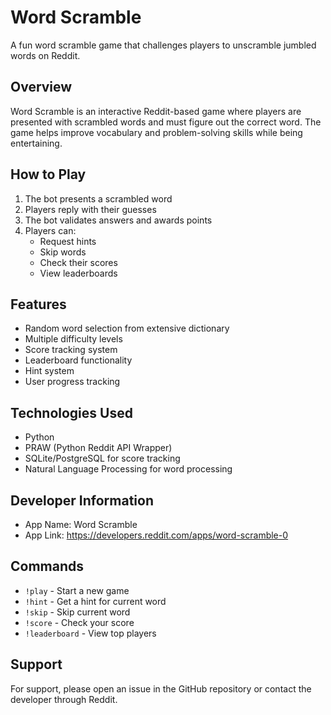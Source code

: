 # Word Scramble 

A fun word scramble game that challenges players to unscramble jumbled words on Reddit.

## Overview
Word Scramble is an interactive Reddit-based game where players are presented with scrambled words and must figure out the correct word. The game helps improve vocabulary and problem-solving skills while being entertaining.

## How to Play
1. The bot presents a scrambled word
2. Players reply with their guesses
3. The bot validates answers and awards points
4. Players can:
   - Request hints
   - Skip words
   - Check their scores
   - View leaderboards

## Features
- Random word selection from extensive dictionary
- Multiple difficulty levels
- Score tracking system
- Leaderboard functionality
- Hint system
- User progress tracking

## Technologies Used
- Python
- PRAW (Python Reddit API Wrapper)
- SQLite/PostgreSQL for score tracking
- Natural Language Processing for word processing

## Developer Information
- App Name: Word Scramble
- App Link: https://developers.reddit.com/apps/word-scramble-0

## Commands
- `!play` - Start a new game
- `!hint` - Get a hint for current word
- `!skip` - Skip current word
- `!score` - Check your score
- `!leaderboard` - View top players

## Support
For support, please open an issue in the GitHub repository or contact the developer through Reddit. 